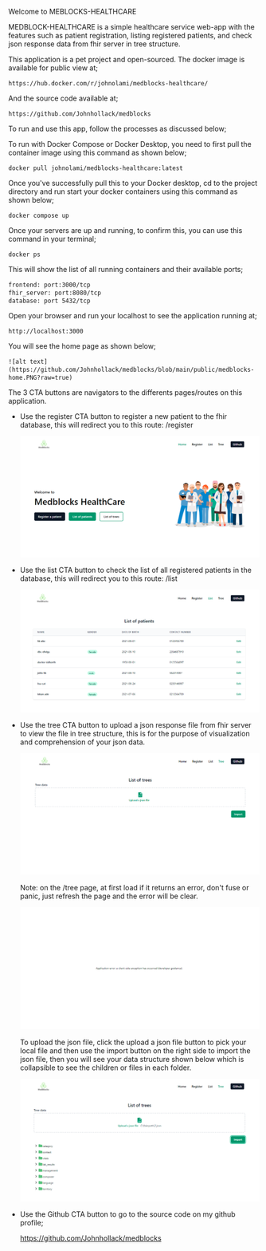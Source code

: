 Welcome to MEBLOCKS-HEALTHCARE

MEDBLOCK-HEALTHCARE is a simple healthcare service web-app with the features such as patient registration, listing registered patients, and check json response data from fhir server in tree structure.

This application is a pet project and open-sourced. The docker image is available for public view at;

    https://hub.docker.com/r/johnolami/medblocks-healthcare/

And the source code available at;

    https://github.com/Johnhollack/medblocks

To run and use this app, follow the processes as discussed below;

To run with Docker Compose or Docker Desktop, you need to first pull the container image using this command as shown below;

    docker pull johnolami/medblocks-healthcare:latest

Once you've successfully pull this to your Docker desktop, cd to the project directory and run start your docker containers using this command as shown below;

    docker compose up

Once your servers are up and running, to confirm this, you can use this command in your terminal;

    docker ps

This will show the list of all running containers and their available ports;

    frontend: port:3000/tcp
    fhir_server: port:8080/tcp
    database: port 5432/tcp

Open your browser and run your localhost to see the application running at;

    http://localhost:3000


You will see the home page as shown below;

    ![alt text](https://github.com/Johnhollack/medblocks/blob/main/public/medblocks-home.PNG?raw=true)


The 3 CTA buttons are navigators to the differents pages/routes on this application. 

- Use the register CTA button to register a new patient to the fhir database, this will redirect you to this route: /register

    ![alt text](https://github.com/Johnhollack/medblocks/blob/main/public/medblocks-home.PNG?raw=true)

- Use the list CTA button to check the list of all registered patients in the database, this will redirect you to this route: /list
  
    ![alt text](https://github.com/Johnhollack/medblocks/blob/main/public/medblocks-list.PNG?raw=true)

- Use the tree CTA button to upload a json response file from fhir server to view the file in tree structure, this is for the purpose of visualization and comprehension of your json data.
   
    ![alt text](https://github.com/Johnhollack/medblocks/blob/main/public/medblocks-tree.PNG?raw=true)

    Note: on the /tree page, at first load if it returns an error, don't fuse or panic, just refresh the page and the error will be clear.
   
    ![alt text](https://github.com/Johnhollack/medblocks/blob/main/public/medblocks-tree-error.PNG?raw=true)

    To upload the json file, click the upload a json file button to pick your local file and then use the import button on the right side to import the json file, then you will see your data structure shown below which is collapsible to see the children or files in each folder.
   
    ![alt text](https://github.com/Johnhollack/medblocks/blob/main/public/medblocks-tree-upload.PNG?raw=true)

- Use the Github CTA button to go to the source code on my github profile;

    https://github.com/Johnhollack/medblocks








